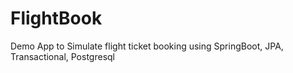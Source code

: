 # FlightBook
Demo App to Simulate flight ticket booking using SpringBoot, JPA, Transactional, Postgresql
